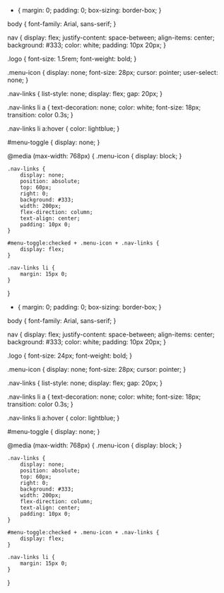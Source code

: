 * {
    margin: 0;
    padding: 0;
    box-sizing: border-box;
}

body {
    font-family: Arial, sans-serif;
}

nav {
    display: flex;
    justify-content: space-between;
    align-items: center;
    background: #333;
    color: white;
    padding: 10px 20px;
}

.logo {
    font-size: 1.5rem;
    font-weight: bold;
}

.menu-icon {
    display: none;
    font-size: 28px;
    cursor: pointer;
    user-select: none;
}

.nav-links {
    list-style: none;
    display: flex;
    gap: 20px;
}

.nav-links li a {
    text-decoration: none;
    color: white;
    font-size: 18px;
    transition: color 0.3s;
}

.nav-links li a:hover {
    color: lightblue;
}

#menu-toggle {
    display: none;
}

@media (max-width: 768px) {
    .menu-icon {
        display: block;
    }

    .nav-links {
        display: none;
        position: absolute;
        top: 60px;
        right: 0;
        background: #333;
        width: 200px;
        flex-direction: column;
        text-align: center;
        padding: 10px 0;
    }

    #menu-toggle:checked + .menu-icon + .nav-links {
        display: flex;
    }

    .nav-links li {
        margin: 15px 0;
    }
}

* {
    margin: 0;
    padding: 0;
    box-sizing: border-box;
}

body {
    font-family: Arial, sans-serif;
}

nav {
    display: flex;
    justify-content: space-between;
    align-items: center;
    background: #333;
    color: white;
    padding: 10px 20px;
}

.logo {
    font-size: 24px;
    font-weight: bold;
}

.menu-icon {
    display: none;
    font-size: 28px;
    cursor: pointer;
}

.nav-links {
    list-style: none;
    display: flex;
    gap: 20px;
}

.nav-links li a {
    text-decoration: none;
    color: white;
    font-size: 18px;
    transition: color 0.3s;
}

.nav-links li a:hover {
    color: lightblue;
}

#menu-toggle {
    display: none;
}

@media (max-width: 768px) {
    .menu-icon {
        display: block;
    }

    .nav-links {
        display: none;
        position: absolute;
        top: 60px;
        right: 0;
        background: #333;
        width: 200px;
        flex-direction: column;
        text-align: center;
        padding: 10px 0;
    }

    #menu-toggle:checked + .menu-icon + .nav-links {
        display: flex;
    }

    .nav-links li {
        margin: 15px 0;
    }
}
